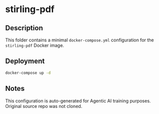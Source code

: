 # stirling-pdf

## Description
This folder contains a minimal `docker-compose.yml` configuration for the `stirling-pdf` Docker image.

## Deployment
```bash
docker-compose up -d
```

## Notes
This configuration is auto-generated for Agentic AI training purposes. Original source repo was not cloned.
